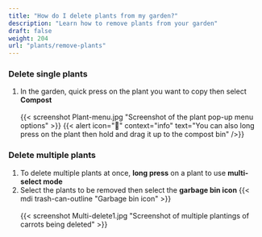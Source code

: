 ```yaml
---
title: "How do I delete plants from my garden?"
description: "Learn how to remove plants from your garden"
draft: false
weight: 204
url: "plants/remove-plants"
---
```


### Delete single plants

1. In the garden, quick press on the plant you want to copy then select **Compost**<br /><br />
{{< screenshot Plant-menu.jpg "Screenshot of the plant pop-up menu options" >}}
{{< alert icon="🥬" context="info" text="You can also long press on the plant then hold and drag it up to the compost bin" />}}


### Delete multiple plants

1. To delete multiple plants at once, **long press** on a plant to use **multi-select mode**
2. Select the plants to be removed then select the **garbage bin icon** {{< mdi trash-can-outline "Garbage bin icon" >}}<br /><br />
{{< screenshot Multi-delete1.jpg "Screenshot of multiple plantings of carrots being deleted" >}}
